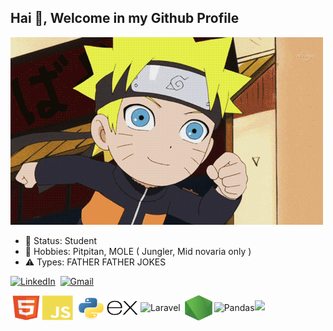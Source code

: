 ## Hai 👋, Welcome in my Github Profile

![hellow](./hello.gif)

- 🚀 Status: Student
- 👾 Hobbies: Pitpitan, MOLE ( Jungler, Mid novaria only )
- ⚠️ Types: FATHER FATHER JOKES

<a href="https://www.linkedin.com/in/risky-ramdani-darius"><img src="https://img.shields.io/badge/linkedin-%230077B5.svg?&style=for-the-badge&logo=linkedin&logoColor=white" alt="LinkedIn" /></a>&nbsp;
<a href="mailto:riskyramdani8fno26@gmail.com?subject=Hello, Risky"><img src="https://img.shields.io/badge/gmail-%23D14836.svg?&style=for-the-badge&logo=gmail&logoColor=white" alt="Gmail"/></a>

<img align="center" alt="HTML" height="40" width="50" src="https://raw.githubusercontent.com/devicons/devicon/master/icons/html5/html5-original.svg"><img align="center" alt="Js" height="40" width="50" src="https://raw.githubusercontent.com/devicons/devicon/master/icons/javascript/javascript-plain.svg"> <img align="center" alt="Python" height="40" width="50" src="https://raw.githubusercontent.com/devicons/devicon/master/icons/python/python-original.svg"><img align="center" alt="express" height="40" width="50" src="https://raw.githubusercontent.com/devicons/devicon/master/icons/express/express-original.svg"> <img align="center" alt="Laravel" height="40" width="50" src="https://cdn.worldvectorlogo.com/logos/laravel-2.svg"> <img align="center" alt="NodeJs" height="40" width="50" src="https://raw.githubusercontent.com/devicons/devicon/master/icons/nodejs/nodejs-original.svg"><img align="center" alt="Pandas" height="40"  src="
https://upload.wikimedia.org/wikipedia/commons/thumb/e/ed/Pandas_logo.svg/512px-Pandas_logo.svg.png"><img height="40" src="https://matplotlib.org/stable/_images/sphx_glr_logos2_001_2_00x.png">
